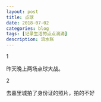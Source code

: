 ```yaml
---
layout: post
title: 点球
date: 2018-07-02
categories: blog
tags: [记录生活的点点滴滴]
description: 流水账
---
```


1 

昨天晚上两场点球大战。

2

去嘉里城拍了身份证的照片，拍的不好






